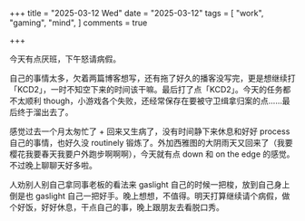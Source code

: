 +++
title = "2025-03-12 Wed"
date = "2025-03-12"
tags = [
    "work",
    "gaming",
    "mind",
]
comments = true

+++

今天有点厌班，下午怒请病假。

自己的事情太多，欠着两篇博客想写，还有拖了好久的播客没写完，更是想继续打「KCD2」，一时不知空下来的时间该干嘛。最后打了点「KCD2」。今天的任务都不太顺利 though，小游戏各个失败，还经常保存在要被守卫缉拿归案的点……最后终于溜出去了。

感觉过去一个月太匆忙了 + 回来又生病了，没有时间静下来休息和好好 process 自己的事情，也好久没 routinely 锻炼了。外加西雅图的大阴雨天又回来了（我要樱花我要春天我要户外跑步啊啊啊），今天就有点 down 和 on the edge 的感觉。不过晚上聊聊天好多啦。

人劝别人别自己拿同事老板的看法来 gaslight 自己的时候一把梭，放到自己身上倒是也 gaslight 自己一把好手。晚上想想，不值得。明天打算继续请个病假，做个好饭，好好休息，干点自己的事，晚上跟朋友去看脱口秀。